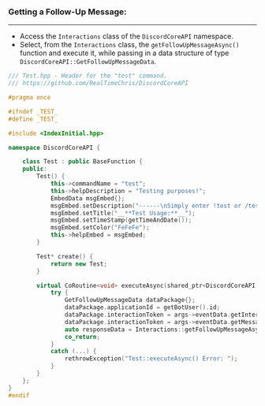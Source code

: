 
### **Getting a Follow-Up Message:**
---
- Access the `Interactions` class of the `DiscordCoreAPI` namespace.
- Select, from the `Interactions` class, the `getFollowUpMessageAsync()` function and execute it, while passing in a data structure of type `DiscordCoreAPI::GetFollowUpMessageData`.

```cpp
/// Test.hpp - Header for the "test" command.
/// https://github.com/RealTimeChris/DiscordCoreAPI

#pragma once

#ifndef _TEST_
#define _TEST_

#include <IndexInitial.hpp>

namespace DiscordCoreAPI {

	class Test : public BaseFunction {
	public:
		Test() {
			this->commandName = "test";
			this->helpDescription = "Testing purposes!";
			EmbedData msgEmbed{};
			msgEmbed.setDescription("------\nSimply enter !test or /test!\n------");
			msgEmbed.setTitle("__**Test Usage:**__");
			msgEmbed.setTimeStamp(getTimeAndDate());
			msgEmbed.setColor("FeFeFe");
			this->helpEmbed = msgEmbed;
		}

		Test* create() {
			return new Test;
		}

		virtual CoRoutine<void> executeAsync(shared_ptr<DiscordCoreAPI::BaseFunctionArguments> args) {
			try {
				GetFollowUpMessageData dataPackage{};
				dataPackage.applicationId = getBotUser().id;
				dataPackage.interactionToken = args->eventData.getInteractionToken();
				dataPackage.interactionToken = args->eventData.getMessageId();
				auto responseData = Interactions::getFollowUpMessageAsync(dataPackage);
				co_return;
			}
			catch (...) {
				rethrowException("Test::executeAsync() Error: ");
			}
		}
	};
}
#endif
```
